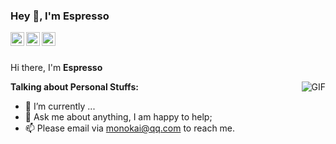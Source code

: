### Hey 👋, I'm Espresso

<a href="https://www.leetcode.com/">
  <img align="left" alt="Espresso's Leetcode" width="22px" src="https://cdn.jsdelivr.net/npm/simple-icons@v3/icons/leetcode.svg" />
</a>
<a href="https://www.google.com/">
  <img align="left" alt="Espresso's Wechat" width="22px" src="https://cdn.jsdelivr.net/npm/simple-icons@v3/icons/wechat.svg" />
</a>
<a href="https://www.zhihu.com/">
  <img align="left" alt="Espresso's Wechat" width="22px" src="https://cdn.jsdelivr.net/npm/simple-icons@v3/icons/zhihu.svg" />
</a>

<br />
<br />

Hi there, I'm **Espresso**

  <img align="right" alt="GIF" src="https://i.pinimg.com/originals/e4/26/70/e426702edf874b181aced1e2fa5c6cde.gif" />

**Talking about Personal Stuffs:**

- 🤔 I’m currently ...
- 💬 Ask me about anything, I am happy to help;
- 📫 Please email via monokai@qq.com to reach me.
